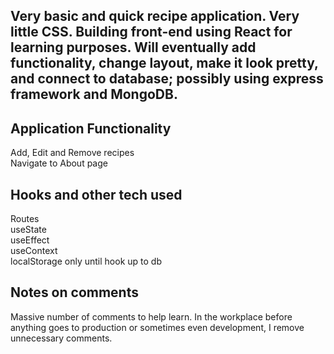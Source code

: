 ## Very basic and quick recipe application. Very little CSS. Building front-end using React for learning purposes. Will eventually add functionality, change layout, make it look pretty, and connect to database; possibly using express framework and MongoDB. 

## Application Functionality
Add, Edit and Remove recipes <br />
Navigate to About page

## Hooks and other tech used
Routes <br />
useState <br />
useEffect <br />
useContext <br />
localStorage only until hook up to db 

## Notes on comments

Massive number of comments to help learn. In the workplace before anything goes to production or sometimes even development, I remove unnecessary comments.
